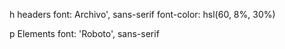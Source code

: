 h headers
font: Archivo', sans-serif
font-color: hsl(60, 8%, 30%)

p Elements
font: 'Roboto', sans-serif
